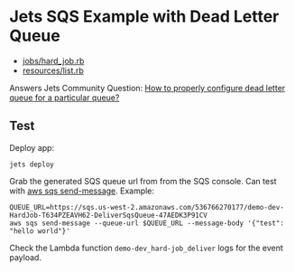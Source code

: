 # Jets SQS Example with Dead Letter Queue

* [jobs/hard_job.rb](app/jobs/hard_job.rb)
* [resources/list.rb](app/shared/resources/list.rb)

Answers Jets Community Question: [How to properly configure dead letter queue for a particular queue?](https://community.rubyonjets.com/t/how-to-properly-configure-dead-letter-queue-for-a-particular-queue/302)


## Test

Deploy app:

    jets deploy

Grab the generated SQS queue url from from the SQS console. Can test with [aws sqs send-message](https://docs.aws.amazon.com/cli/latest/reference/sqs/send-message.html). Example:

    QUEUE_URL=https://sqs.us-west-2.amazonaws.com/536766270177/demo-dev-HardJob-T634PZEAVH62-DeliverSqsQueue-47AEDK3P91CV
    aws sqs send-message --queue-url $QUEUE_URL --message-body '{"test": "hello world"}'

Check the Lambda function `demo-dev_hard-job_deliver` logs for the event payload.